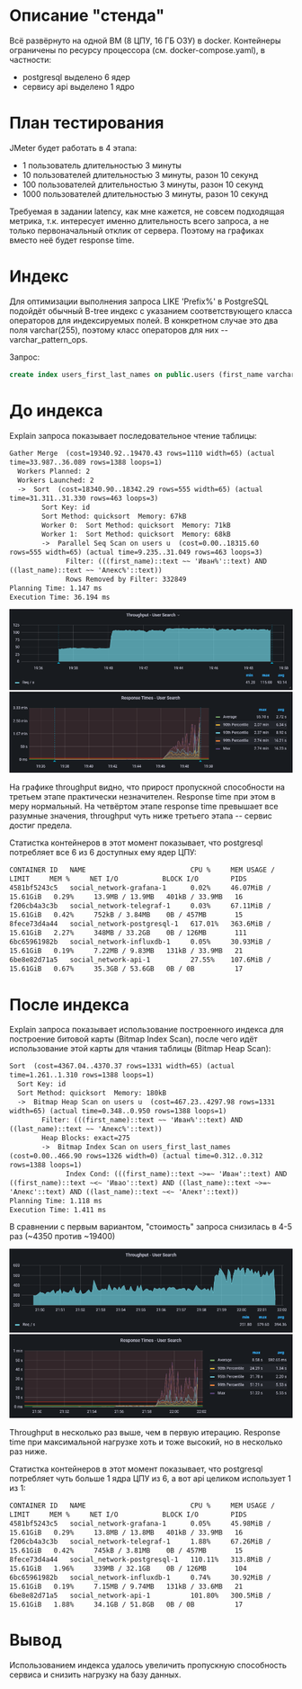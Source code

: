 # Описание "стенда"
Всё развёрнуто на одной ВМ (8 ЦПУ, 16 ГБ ОЗУ) в docker. Контейнеры ограничены по ресурсу процессора (см. docker-compose.yaml), в частности:
- postgresql выделено 6 ядер
- сервису api выделено 1 ядро

# План тестирования
JMeter будет работать в 4 этапа:
- 1 пользователь длительностью 3 минуты
- 10 пользователей длительностью 3 минуты, разон 10 секунд
- 100 пользователей длительностью 3 минуты, разон 10 секунд
- 1000 пользователей длительностью 3 минуты, разон 10 секунд

Требуемая в задании latency, как мне кажется, не совсем подходящая метрика, т.к. интересует именно длительность всего запроса, а не только первоначальный отклик от сервера. Поэтому на графиках вместо неё будет response time.

# Индекс
Для оптимизации выполнения запроса LIKE 'Prefix%' в PostgreSQL подойдёт обычный B-tree индекс с указанием соответствующего класса операторов для индексируемых полей. В конкретном случае это два поля varchar(255), поэтому класс операторов для них -- varchar_pattern_ops.

Запрос:
```sql
create index users_first_last_names on public.users (first_name varchar_pattern_ops, last_name varchar_pattern_ops);
```

# До индекса
Explain запроса показывает последовательное чтение таблицы:
```
Gather Merge  (cost=19340.92..19470.43 rows=1110 width=65) (actual time=33.987..36.089 rows=1388 loops=1)
  Workers Planned: 2
  Workers Launched: 2
  ->  Sort  (cost=18340.90..18342.29 rows=555 width=65) (actual time=31.311..31.330 rows=463 loops=3)
        Sort Key: id
        Sort Method: quicksort  Memory: 67kB
        Worker 0:  Sort Method: quicksort  Memory: 71kB
        Worker 1:  Sort Method: quicksort  Memory: 68kB
        ->  Parallel Seq Scan on users u  (cost=0.00..18315.60 rows=555 width=65) (actual time=9.235..31.049 rows=463 loops=3)
              Filter: (((first_name)::text ~~ 'Иван%'::text) AND ((last_name)::text ~~ 'Алекс%'::text))
              Rows Removed by Filter: 332849
Planning Time: 1.147 ms
Execution Time: 36.194 ms
```

![throughput](images/throughput-before-index.png)![response time](images/response-time-before-index.png)

На графике throughput видно, что прирост пропускной способности на третьем этапе практически незначителен. Response time при этом в меру нормальный. На четвёртом этапе response time превышает все разумные значения, throughput чуть ниже третьего этапа -- сервис достиг предела.

Статистка контейнеров в этот момент показывает, что postgresql потребляет все 6 из 6 доступных ему ядер ЦПУ:
```
CONTAINER ID   NAME                          CPU %     MEM USAGE / LIMIT     MEM %     NET I/O           BLOCK I/O        PIDS
4581bf5243c5   social_network-grafana-1      0.02%     46.07MiB / 15.61GiB   0.29%     13.9MB / 13.9MB   401kB / 33.9MB   16
f206cb4a3c3b   social_network-telegraf-1     0.03%     67.11MiB / 15.61GiB   0.42%     752kB / 3.84MB    0B / 457MB       15
8fece73d4a44   social_network-postgresql-1   617.01%   363.6MiB / 15.61GiB   2.27%     348MB / 33.2GB    0B / 126MB       111
6bc65961982b   social_network-influxdb-1     0.05%     30.93MiB / 15.61GiB   0.19%     7.22MB / 9.83MB   131kB / 33.9MB   21
6be8e82d71a5   social_network-api-1          27.55%    107.6MiB / 15.61GiB   0.67%     35.3GB / 53.6GB   0B / 0B          17
```

# После индекса
Explain запроса показывает использование построенного индекса для построение битовой карты (Bitmap Index Scan), после чего идёт использование этой карты для чтания таблицы (Bitmap Heap Scan):
```
Sort  (cost=4367.04..4370.37 rows=1331 width=65) (actual time=1.261..1.310 rows=1388 loops=1)
  Sort Key: id
  Sort Method: quicksort  Memory: 180kB
  ->  Bitmap Heap Scan on users u  (cost=467.23..4297.98 rows=1331 width=65) (actual time=0.348..0.950 rows=1388 loops=1)
        Filter: (((first_name)::text ~~ 'Иван%'::text) AND ((last_name)::text ~~ 'Алекс%'::text))
        Heap Blocks: exact=275
        ->  Bitmap Index Scan on users_first_last_names  (cost=0.00..466.90 rows=1326 width=0) (actual time=0.312..0.312 rows=1388 loops=1)
              Index Cond: (((first_name)::text ~>=~ 'Иван'::text) AND ((first_name)::text ~<~ 'Ивао'::text) AND ((last_name)::text ~>=~ 'Алекс'::text) AND ((last_name)::text ~<~ 'Алект'::text))
Planning Time: 1.118 ms
Execution Time: 1.411 ms
```
В сравнении с первым вариантом, "стоимость" запроса снизилась в 4-5 раз (~4350 против ~19400)

![throughput](images/throughput-after-index.png)![response time](images/response-time-after-index.png)

Throughput в несколько раз выше, чем в первую итерацию. Response time при максимальной нагрузке хоть и тоже высокий, но в несколько раз ниже.

Статистка контейнеров в этот момент показывает, что postgresql потребляет чуть больше 1 ядра ЦПУ из 6, а вот api целиком использует 1 из 1:
```
CONTAINER ID   NAME                          CPU %     MEM USAGE / LIMIT     MEM %     NET I/O           BLOCK I/O        PIDS
4581bf5243c5   social_network-grafana-1      0.05%     45.98MiB / 15.61GiB   0.29%     13.8MB / 13.8MB   401kB / 33.9MB   16
f206cb4a3c3b   social_network-telegraf-1     1.88%     67.26MiB / 15.61GiB   0.42%     745kB / 3.81MB    0B / 457MB       15
8fece73d4a44   social_network-postgresql-1   110.11%   313.8MiB / 15.61GiB   1.96%     339MB / 32.1GB    0B / 126MB       104
6bc65961982b   social_network-influxdb-1     0.74%     30.92MiB / 15.61GiB   0.19%     7.15MB / 9.74MB   131kB / 33.6MB   21
6be8e82d71a5   social_network-api-1          101.80%   300.5MiB / 15.61GiB   1.88%     34.1GB / 51.8GB   0B / 0B          17
```

# Вывод
Использованием индекса удалось увеличить пропускную способность сервиса и снизить нагрузку на базу данных.
